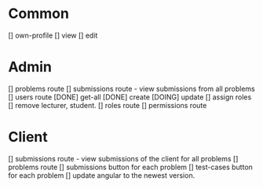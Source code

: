 # Common
[] own-profile
  [] view
  [] edit
# Admin
[] problems route
[] submissions route - view submissions from all problems
[] users route
  [DONE] get-all
  [DONE] create
  [DOING] update
  [] assign roles
  [] remove lecturer, student.
[] roles route
[] permissions route
# Client
[] submissions route - view submissions of the client for all problems
[] problems route
  [] submissions button for each problem
  [] test-cases button for each problem
[] update angular to the newest version.
